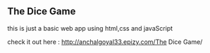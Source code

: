  
## The Dice Game

this is just a basic web app using html,css and javaScript

check it out here : http://anchalgoyal33.epizy.com/The Dice Game/